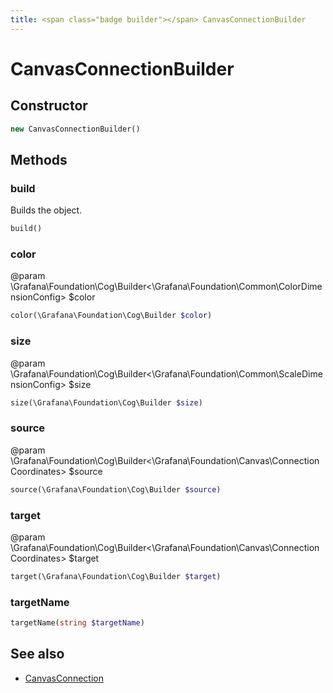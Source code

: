 ```yaml
---
title: <span class="badge builder"></span> CanvasConnectionBuilder
---
```

# <span class="badge builder"></span> CanvasConnectionBuilder

## Constructor

```php
new CanvasConnectionBuilder()
```
## Methods

### <span class="badge object-method"></span> build

Builds the object.

```php
build()
```

### <span class="badge object-method"></span> color

@param \Grafana\Foundation\Cog\Builder<\Grafana\Foundation\Common\ColorDimensionConfig> $color

```php
color(\Grafana\Foundation\Cog\Builder $color)
```

### <span class="badge object-method"></span> size

@param \Grafana\Foundation\Cog\Builder<\Grafana\Foundation\Common\ScaleDimensionConfig> $size

```php
size(\Grafana\Foundation\Cog\Builder $size)
```

### <span class="badge object-method"></span> source

@param \Grafana\Foundation\Cog\Builder<\Grafana\Foundation\Canvas\ConnectionCoordinates> $source

```php
source(\Grafana\Foundation\Cog\Builder $source)
```

### <span class="badge object-method"></span> target

@param \Grafana\Foundation\Cog\Builder<\Grafana\Foundation\Canvas\ConnectionCoordinates> $target

```php
target(\Grafana\Foundation\Cog\Builder $target)
```

### <span class="badge object-method"></span> targetName

```php
targetName(string $targetName)
```

## See also

 * <span class="badge object-type-class"></span> [CanvasConnection](./object-CanvasConnection.md)
